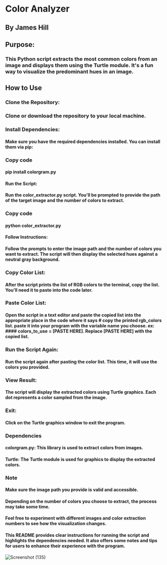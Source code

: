 # Color Analyzer
## By James Hill
## Purpose:
### This Python script extracts the most common colors from an image and displays them using the Turtle module. It's a fun way to visualize the predominant hues in an image.

## How to Use
### Clone the Repository:
### Clone or download the repository to your local machine.

### Install Dependencies:
#### Make sure you have the required dependencies installed. You can install them via pip:

### Copy code
#### pip install colorgram.py
#### Run the Script:
#### Run the color_extractor.py script. You'll be prompted to provide the path of the target image and the number of colors to extract.

### Copy code
#### python color_extractor.py
#### Follow Instructions:
#### Follow the prompts to enter the image path and the number of colors you want to extract. The script will then display the selected hues against a neutral gray background.

### Copy Color List:
#### After the script prints the list of RGB colors to the terminal, copy the list. You'll need it to paste into the code later.

### Paste Color List:
#### Open the script in a text editor and paste the copied list into the appropriate place in the code where it says # copy the printed rgb_colors list. paste it into your program with the variable name you choose. ex: #### colors_to_use = [PASTE HERE]. Replace [PASTE HERE] with the copied list.

### Run the Script Again:
#### Run the script again after pasting the color list. This time, it will use the colors you provided.

### View Result:
#### The script will display the extracted colors using Turtle graphics. Each dot represents a color sampled from the image.

### Exit:
#### Click on the Turtle graphics window to exit the program.

### Dependencies
#### colorgram.py: This library is used to extract colors from images.
#### Turtle: The Turtle module is used for graphics to display the extracted colors.
### Note
#### Make sure the image path you provide is valid and accessible.
#### Depending on the number of colors you choose to extract, the process may take some time.
#### Feel free to experiment with different images and color extraction numbers to see how the visualization changes.
#### This README provides clear instructions for running the script and highlights the dependencies needed. It also offers some notes and tips for users to enhance their experience with the program.
![Screenshot (135)](https://user-images.githubusercontent.com/60713038/204060386-d5f4bfb4-5b90-4f93-8927-850d457b4c05.png)
